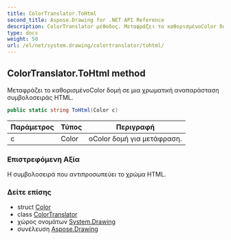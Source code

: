 ```yaml
---
title: ColorTranslator.ToHtml
second_title: Aspose.Drawing for .NET API Reference
description: ColorTranslator μέθοδος. Μεταφράζει το καθορισμένοColor δομή σε μια χρωματική αναπαράσταση συμβολοσειράς HTML.
type: docs
weight: 50
url: /el/net/system.drawing/colortranslator/tohtml/
---
```

## ColorTranslator.ToHtml method

Μεταφράζει το καθορισμένοColor δομή σε μια χρωματική αναπαράσταση συμβολοσειράς HTML.

```csharp
public static string ToHtml(Color c)
```

| Παράμετρος | Τύπος | Περιγραφή |
| --- | --- | --- |
| c | Color | οColor δομή για μετάφραση. |

### Επιστρεφόμενη Αξία

Η συμβολοσειρά που αντιπροσωπεύει το χρώμα HTML.

### Δείτε επίσης

* struct [Color](../../color/)
* class [ColorTranslator](../)
* χώρος ονομάτων [System.Drawing](../../colortranslator/)
* συνέλευση [Aspose.Drawing](../../../)


